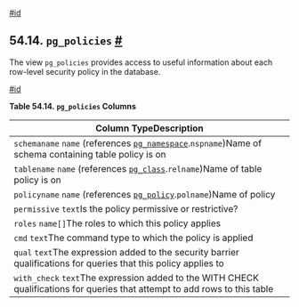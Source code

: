 [#id](#VIEW-PG-POLICIES)

## 54.14. `pg_policies` [#](#VIEW-PG-POLICIES)

The view `pg_policies` provides access to useful information about each row-level security policy in the database.

[#id](#id-1.10.5.18.4)

**Table 54.14. `pg_policies` Columns**

| Column TypeDescription                                                                                                        |
| ----------------------------------------------------------------------------------------------------------------------------- |
| `schemaname` `name` (references [`pg_namespace`](catalog-pg-namespace).`nspname`)Name of schema containing table policy is on |
| `tablename` `name` (references [`pg_class`](catalog-pg-class).`relname`)Name of table policy is on                            |
| `policyname` `name` (references [`pg_policy`](catalog-pg-policy).`polname`)Name of policy                                     |
| `permissive` `text`Is the policy permissive or restrictive?                                                                   |
| `roles` `name[]`The roles to which this policy applies                                                                        |
| `cmd` `text`The command type to which the policy is applied                                                                   |
| `qual` `text`The expression added to the security barrier qualifications for queries that this policy applies to              |
| `with_check` `text`The expression added to the WITH CHECK qualifications for queries that attempt to add rows to this table   |
